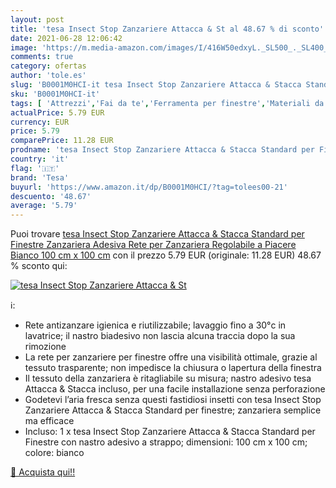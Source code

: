 ```yaml
---
layout: post
title: 'tesa Insect Stop Zanzariere Attacca & St al 48.67 % di sconto'
date: 2021-06-28 12:06:42
image: 'https://m.media-amazon.com/images/I/416W50edxyL._SL500_._SL400_.jpg'
comments: true
category: ofertas
author: 'tole.es'
slug: 'B0001M0HCI-it tesa Insect Stop Zanzariere Attacca & Stacca Standard per...'
sku: 'B0001M0HCI-it'
tags: [ 'Attrezzi','Fai da te','Ferramenta per finestre','Materiali da costruzione','Paraventi','Porte','Prodotti per la costruzione','tesa', ]
actualPrice: 5.79 EUR
currency: EUR
price: 5.79
comparePrice: 11.28 EUR
prodname: 'tesa Insect Stop Zanzariere Attacca & Stacca Standard per Finestre  Zanzariera Adesiva  Rete per Zanzariera Regolabile a Piacere  Bianco  100 cm x 100 cm'
country: 'it'
flag: '🇮🇹'
brand: 'Tesa'
buyurl: 'https://www.amazon.it/dp/B0001M0HCI/?tag=tolees00-21'
descuento: '48.67'
average: '5.79'
---
```


Puoi trovare [tesa Insect Stop Zanzariere Attacca & Stacca Standard per Finestre  Zanzariera Adesiva  Rete per Zanzariera Regolabile a Piacere  Bianco  100 cm x 100 cm](https://www.amazon.it/dp/B0001M0HCI/?tag=tolees00-21) con il prezzo 5.79 EUR (originale: 11.28 EUR) 48.67 % sconto qui:

[![tesa Insect Stop Zanzariere Attacca & St](https://m.media-amazon.com/images/I/416W50edxyL._SL500_._SL400_.jpg)](https://www.amazon.it/dp/B0001M0HCI/?tag=tolees00-21)

ℹ️:

- Rete antizanzare igienica e riutilizzabile; lavaggio fino a 30°c in lavatrice; il nastro biadesivo non lascia alcuna traccia dopo la sua rimozione
- La rete per zanzariere per finestre offre una visibilità ottimale, grazie al tessuto trasparente; non impedisce la chiusura o lapertura della finestra
- Il tessuto della zanzariera è ritagliabile su misura; nastro adesivo tesa Attacca & Stacca incluso, per una facile installazione senza perforazione
- Godetevi l’aria fresca senza questi fastidiosi insetti con tesa Insect Stop Zanzariere Attacca & Stacca Standard per finestre; zanzariera semplice ma efficace
- Incluso: 1 x tesa Insect Stop Zanzariere Attacca & Stacca Standard per Finestre con nastro adesivo a strappo; dimensioni: 100 cm x 100 cm; colore: bianco

[🛒 Acquista qui!!](https://www.amazon.it/dp/B0001M0HCI/?tag=tolees00-21)
